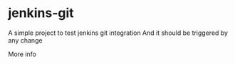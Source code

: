 # jenkins-git
A simple project to test jenkins git integration
And it should be triggered by any change


More info
